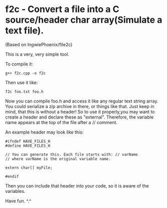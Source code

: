 # f2c - Convert a file into a C source/header char array(Simulate a text file).
(Based on IngwiePhoenix/file2c)

This is a very, very simple tool. 

To compile it:

	g++ f2c.cpp -o f2c
	
Then use it like:

	f2c foo.txt foo.h
  	
Now you can compile foo.h and access it like any regular text string array. You could serialize a zip archive in there, or things like that. Just keep in mind, that this is without a header! So to use it properly,you may want to create a header and declare these as "external". Therefore, the variable name appears at the top of the file after a // comment.

An example header may look like this:

	#ifndef HAVE_FILES_H
	#define HAVE_FILES_H
	
	// You can generate this. Each file starts with: // varName
	// where varName is the original variable name.
	
	extern char[] myFile;
	
	#endif
	
Then you can include that header into your code, so it is aware of the variables.

Have fun. ^.^
